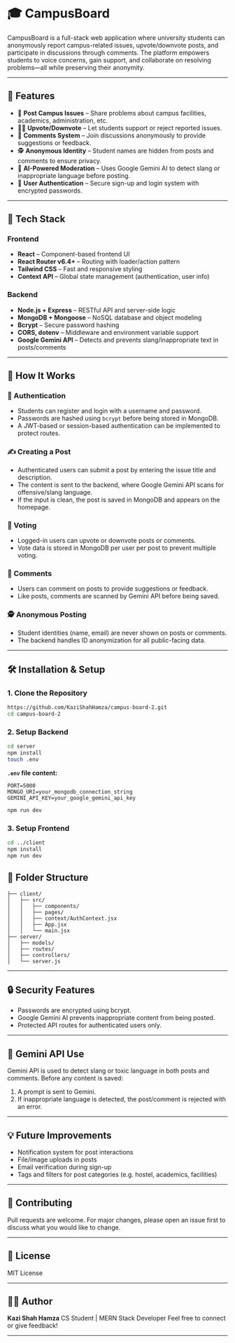 # 🎓 CampusBoard

CampusBoard is a full-stack web application where university students can anonymously report campus-related issues, upvote/downvote posts, and participate in discussions through comments. The platform empowers students to voice concerns, gain support, and collaborate on resolving problems—all while preserving their anonymity.

---

## 🚀 Features

- 📝 **Post Campus Issues** – Share problems about campus facilities, academics, administration, etc.
- 🔼🔽 **Upvote/Downvote** – Let students support or reject reported issues.
- 💬 **Comments System** – Join discussions anonymously to provide suggestions or feedback.
- 🕵️ **Anonymous Identity** – Student names are hidden from posts and comments to ensure privacy.
- 🧠 **AI-Powered Moderation** – Uses Google Gemini AI to detect slang or inappropriate language before posting.
- 🔐 **User Authentication** – Secure sign-up and login system with encrypted passwords.

---

## 🧱 Tech Stack

### Frontend
- **React** – Component-based frontend UI
- **React Router v6.4+** – Routing with loader/action pattern
- **Tailwind CSS** – Fast and responsive styling
- **Context API** – Global state management (authentication, user info)

### Backend
- **Node.js + Express** – RESTful API and server-side logic
- **MongoDB + Mongoose** – NoSQL database and object modeling
- **Bcrypt** – Secure password hashing
- **CORS, dotenv** – Middleware and environment variable support
- **Google Gemini API** – Detects and prevents slang/inappropriate text in posts/comments

---


## 🧠 How It Works

### 🔐 Authentication
- Students can register and login with a username and password.
- Passwords are hashed using `bcrypt` before being stored in MongoDB.
- A JWT-based or session-based authentication can be implemented to protect routes.

### ✍️ Creating a Post
- Authenticated users can submit a post by entering the issue title and description.
- The content is sent to the backend, where Google Gemini API scans for offensive/slang language.
- If the input is clean, the post is saved in MongoDB and appears on the homepage.

### 📣 Voting
- Logged-in users can upvote or downvote posts or comments.
- Vote data is stored in MongoDB per user per post to prevent multiple voting.

### 💬 Comments
- Users can comment on posts to provide suggestions or feedback.
- Like posts, comments are scanned by Gemini API before being saved.

### 🕵️ Anonymous Posting
- Student identities (name, email) are never shown on posts or comments.
- The backend handles ID anonymization for all public-facing data.

---

## 🛠️ Installation & Setup

### 1. Clone the Repository

```bash
https://github.com/KaziShahHamza/campus-board-2.git
cd campus-board-2
````

### 2. Setup Backend

```bash
cd server
npm install
touch .env
```

**`.env` file content:**

```
PORT=5000
MONGO_URI=your_mongodb_connection_string
GEMINI_API_KEY=your_google_gemini_api_key
```

```bash
npm run dev
```

### 3. Setup Frontend

```bash
cd ../client
npm install
npm run dev
```

## 📂 Folder Structure

```
├── client/
│   ├── src/
│   │   ├── components/
│   │   ├── pages/
│   │   ├── context/AuthContext.jsx
│   │   ├── App.jsx
│   │   └── main.jsx
├── server/
│   ├── models/
│   ├── routes/
│   ├── controllers/
│   └── server.js
```

---

## 🔒 Security Features

* Passwords are encrypted using bcrypt.
* Google Gemini AI prevents inappropriate content from being posted.
* Protected API routes for authenticated users only.

---

## 🤖 Gemini API Use

Gemini API is used to detect slang or toxic language in both posts and comments. Before any content is saved:

1. A prompt is sent to Gemini.
2. If inappropriate language is detected, the post/comment is rejected with an error.

---

## 💡 Future Improvements

* Notification system for post interactions
* File/image uploads in posts
* Email verification during sign-up
* Tags and filters for post categories (e.g. hostel, academics, facilities)

---

## 🤝 Contributing

Pull requests are welcome. For major changes, please open an issue first to discuss what you would like to change.

---

## 📄 License

MIT License

---

## 🧑‍💻 Author

**Kazi Shah Hamza**
CS Student | MERN Stack Developer
Feel free to connect or give feedback!

---


